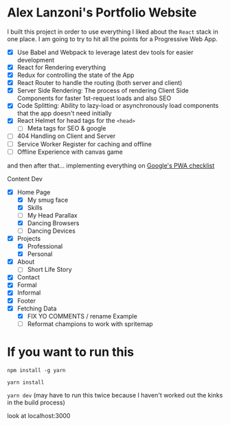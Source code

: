 # Alex Lanzoni's Portfolio Website

I built this project in order to use everything I liked about the `React` stack in one place. I am going to try to hit all the points for a Progressive Web App.

- [X] Use Babel and Webpack to leverage latest dev tools for easier development
- [X] React for Rendering everything
- [X] Redux for controlling the state of the App
- [X] React Router to handle the routing (both server and client)
- [X] Server Side Rendering: The process of rendering Client Side Components for faster 1st-request loads and also SEO
- [X] Code Splitting: Ability to lazy-load or asynchronously load components that the app doesn't need initially
- [X] React Helmet for head tags for the `<head>`
  - [ ] Meta tags for SEO & google
- [ ] 404 Handling on Client and Server
- [ ] Service Worker Register for caching and offline
- [ ] Offline Experience with canvas game

and then after that... implementing everything on [Google's PWA checklist](https://developers.google.com/web/progressive-web-apps/checklist)

Content Dev
- [X] Home Page
  - [X] My smug face
  - [X] Skills
  - [ ] My Head Parallax
  - [X] Dancing Browsers
  - [ ] Dancing Devices
- [X] Projects
  - [X] Professional
  - [X] Personal
- [X] About
  - [ ] Short Life Story
- [X] Contact
 - [X] Formal
 - [X] Informal
- [X] Footer
- [X] Fetching Data
  - [X] FIX YO COMMENTS / rename Example
  - [ ] Reformat champions to work with spritemap

# If you want to run this

`npm install -g yarn`

`yarn install`

`yarn dev` (may have to run this twice because I haven't worked out the kinks in the build process)

look at localhost:3000
